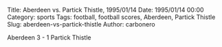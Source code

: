 Title: Aberdeen vs. Partick Thistle, 1995/01/14
Date: 1995/01/14 00:00
Category: sports
Tags: football, football scores, Aberdeen, Partick Thistle
Slug: aberdeen-vs-partick-thistle
Author: carbonero


Aberdeen 3 - 1 Partick Thistle
